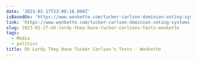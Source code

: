 ```yaml
---
date: '2023-02-17T23:08:18.000Z'
isBasedOn: 'https://www.wonkette.com/tucker-carlson-dominion-voting-systems'
link: 'https://www.wonkette.com/tucker-carlson-dominion-voting-systems'
slug: 2023-02-17-oh-lordy-they-have-tucker-carlsons-texts-wonkette
tags:
  - Media
  - politics
title: Oh Lordy They Have Tucker Carlson's Texts - Wonkette
---
```


